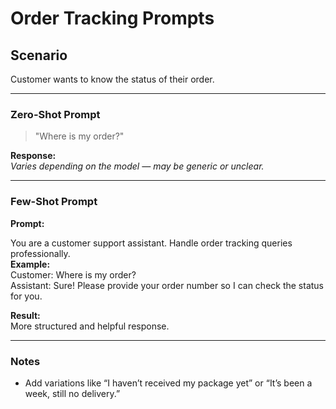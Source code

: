# Order Tracking Prompts

## Scenario
Customer wants to know the status of their order.

---

### Zero-Shot Prompt

> "Where is my order?"

**Response:**  
*Varies depending on the model — may be generic or unclear.*

---

### Few-Shot Prompt

**Prompt:**

You are a customer support assistant. Handle order tracking queries professionally.  
**Example:**  
Customer: Where is my order?  
Assistant: Sure! Please provide your order number so I can check the status for you.

**Result:**  
More structured and helpful response.

---

### Notes

- Add variations like “I haven’t received my package yet” or “It’s been a week, still no delivery.”
